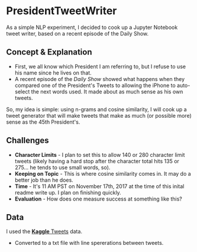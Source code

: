 # PresidentTweetWriter
As a simple NLP experiment, I decided to cook up a Jupyter Notebook tweet writer, based on a recent episode of the Daily Show.

## Concept & Explanation
* First, we all know which President I am referring to, but I refuse to use his name since he lives on that.
* A recent episode of the *Daily Show* showed what happens when they compared one of the President's Tweets to allowing the iPhone to auto-select the next words used.  It made about as much sense as his own tweets.

So, my idea is simple: using n-grams and cosine similarity, I will cook up a tweet generator that will make tweets that make as much (or possible more) sense as the 45th President's.

## Challenges
* **Character Limits** - I plan to set this to allow 140 or 280 character limit tweets (likely having a hard stop after the character total hits 135 or 275... he tends to use small words, so).
* **Keeping on Topic** - This is where cosine similarity comes in.  It may do a better job than he does.
* **Time** - It's 11 AM PST on November 17th, 2017 at the time of this inital readme write up.  I plan on finishing quickly.
* **Evaluation** - How does one measure success at something like this?

## Data
I used the [**Kaggle** Tweets](https://www.kaggle.com/austinvernsonger/donaldtrumptweets) data.
* Converted to a txt file with line spererations between tweets. 
